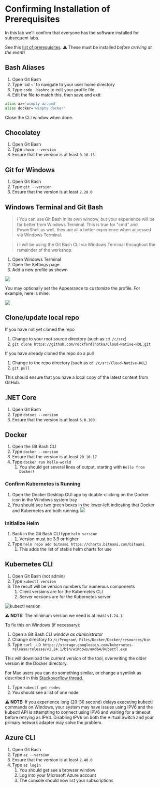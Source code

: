 # Confirming Installation of Prerequisites

In this lab we'll confirm that everyone has the software installed for subsequent labs.

See this [list of prerequisites](https://github.com/rockfordlhotka/Cloud-Native-HOL/blob/master/docs/prerequisites.md). ⚠ These must be installed _before arriving at the event_!

## Bash Aliases

1. Open Git Bash
1. Type 'cd ~' to navigate to your user home directory
1. Type `code .bashrc` to edit your profile file
1. Edit the file to match this, then save and exit:

```bash
alias az='winpty az.cmd'
alias docker='winpty docker'
```

Close the CLI window when done.

## Chocolatey

1. Open Git Bash
1. Type `choco --version`
1. Ensure that the version is at least `0.10.15`

## Git for Windows

1. Open Git Bash
1. Type `git --version`
1. Ensure that the version is at least `2.28.0`

## Windows Terminal and Git Bash

> ℹ You can use Git Bash in its own window, but your experience will be far better from Windows Terminal. This is true for "cmd" and PowerShell as well, they are all a better experience when accessed via Windows Terminal.

> ℹ I will be using the Git Bash CLI via Windows Terminal throughout the remainder of the workshop.

1. Open Windows Terminal
1. Open the Settings page
1. Add a new profile as shown

![](images/git-bash-wt.png)

You may optionally set the Appearance to customize the profile. For example, here is mine:

![](images/git-bash-wt-appearance.png)

## Clone/update local repo

If you have not yet cloned the repo

1. Change to your root source directory (such as `cd /c/src`)
1. `git clone https://github.com/rockfordlhotka/Cloud-Native-HOL.git`

If you have already cloned the repo do a pull

1. Change to the repo directory (such as `cd /c/src/Cloud-Native-HOL`)
1. `git pull`

This should ensure that you have a local copy of the latest content from GitHub.

## .NET Core

1. Open Git Bash
1. Type `dotnet --version`
1. Ensure that the version is at least `6.0.100`

## Docker

1. Open the Git Bash CLI
1. Type `docker --version`
1. Ensure that the version is at least `20.10.17`
1. Type `docker run hello-world`
   1. You should get several lines of output, starting with `Hello from Docker!`

### Confirm Kubernetes is Running

1. Open the Docker Desktop GUI app by double-clicking on the Docker icon in the Windows system tray
1. You should see two green boxes in the lower-left indicating that Docker and Kubernetes are both running. ![](images/docker-k8s.png)

### Initialize Helm

1. Back in the Git Bash CLI type `helm version`
   1. Version must be 3.9 or higher
1. Type `helm repo add bitnami https://charts.bitnami.com/bitnami`
   1. This adds the list of stable helm charts for use

## Kubernetes CLI

1. Open Git Bash (not admin)
1. Type `kubectl version`
1. The result will be version numbers for numerous components
   1. Client versions are for the Kubernetes CLI
   2. Server versions are for the Kubernetes server

![kubectl version](images/kubectlversion.png)

**⚠ NOTE:** The minimum version we need is at least `v1.24.1`.

To fix this on Windows (if necessary):

1. Open a Git Bash CLI window _as administrator_
1. Change directory to `/c/Program\ Files/Docker/Docker/resources/bin`
1. Type `curl -LO https://storage.googleapis.com/kubernetes-release/release/v1.24.1/bin/windows/amd64/kubectl.exe`

This will download the current version of the tool, overwriting the older version in the Docker directory.

For Mac users you can do something similar, or change a symlink as described in this [Stackoverflow thread](https://stackoverflow.com/questions/55417410/kubernetes-create-deployment-unexpected-schemaerror).

1. Type `kubectl get nodes`
1. You should see a list of one node

**⚠ NOTE:** If you experience long (20-30 second) delays executing kubectl commands on Windows, your system may have issues using IPV6 and the kubectl API is attempting to connect using IPV6 and waiting for a timeout before retrying as IPV4. Disabling IPV6 on both the Virtual Switch and your primary network adapter may solve the problem.

## Azure CLI

1. Open Git Bash
1. Type `az --version`
1. Ensure that the version is at least `2.40.0`
1. Type `az login`
   1. You should get see a browser window
   1. Log into your Microsoft Azure account
   1. The console should now list your subscriptions
